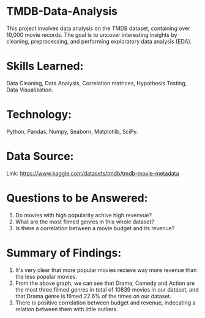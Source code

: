 # TMDB-Data-Analysis
This project involves data analysis on the TMDB dataset, containing over 10,000 movie records. The goal is to uncover interesting insights by cleaning, preprocessing, and performing exploratory data analysis (EDA).

# Skills Learned: 
Data Cleaning, Data Analysis, Correlation matrices, Hypothesis Testing, Data Visualization.

# Technology: 
Python, Pandas, Numpy, Seaborn, Matplotlib, SciPy.

# Data Source:
Link: https://www.kaggle.com/datasets/tmdb/tmdb-movie-metadata 

# Questions to be Answered:

1. Do movies with high popularity achive high revenvue?
2. What are the most filmed genres in this whole dataset?
3. Is there a correlation between a movie budget and its revenue?

# Summary of Findings: 
1. It's very clear that more popular movies recieve way more revenue than the less popular movies.
2. From the above graph, we can see that Drama, Comedy and Action are the most three filmed genres in total of 10839 movies in our dataset, and that Drama genre is filmed 22.6% of the times on our dataset.
3. There is positive correlation between budget and revenue, indecating a relation between them with little outliers.
